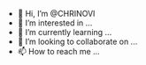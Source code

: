 - 👋 Hi, I’m @CHRINOVI
- 👀 I’m interested in ...
- 🌱 I’m currently learning ...
- 💞️ I’m looking to collaborate on ...
- 📫 How to reach me ...

<!---
CHRINOVI/CHRINOVI is a ✨ special ✨ repository because its `README.md` (this file) appears on your GitHub profile.
You can click the Preview link to take a look at your changes.
--->
